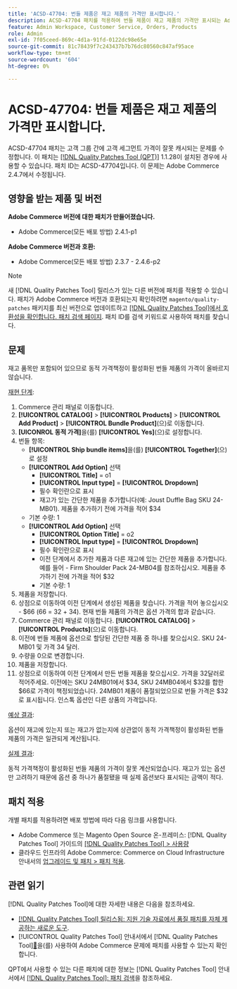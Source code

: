 ```yaml
---
title: 'ACSD-47704: 번들 제품은 재고 제품의 가격만 표시합니다.'
description: ACSD-47704 패치를 적용하여 번들 제품이 재고 제품의 가격만 표시되는 Adobe Commerce 문제를 해결합니다.
feature: Admin Workspace, Customer Service, Orders, Products
role: Admin
exl-id: 7f05ceed-869c-4d1a-91fd-0122dc98e65e
source-git-commit: 81c78439f7c243437b7b76dc80560c847af95ace
workflow-type: tm+mt
source-wordcount: '604'
ht-degree: 0%

---
```


# ACSD-47704: 번들 제품은 재고 제품의 가격만 표시합니다.

ACSD-47704 패치는 고객 그룹 간에 고객 세그먼트 가격이 잘못 캐시되는 문제를 수정합니다. 이 패치는 [[!DNL Quality Patches Tool (QPT)]](https://experienceleague.adobe.com/en/docs/commerce-knowledge-base/kb/announcements/commerce-announcements/magento-quality-patches-released-new-tool-to-self-serve-quality-patches) 1.1.28이 설치된 경우에 사용할 수 있습니다. 패치 ID는 ACSD-47704입니다. 이 문제는 Adobe Commerce 2.4.7에서 수정됩니다.

## 영향을 받는 제품 및 버전

**Adobe Commerce 버전에 대한 패치가 만들어졌습니다.**

* Adobe Commerce(모든 배포 방법) 2.4.1-p1

**Adobe Commerce 버전과 호환:**

* Adobe Commerce(모든 배포 방법) 2.3.7 - 2.4.6-p2

>[!NOTE]
>
>새 [!DNL Quality Patches Tool] 릴리스가 있는 다른 버전에 패치를 적용할 수 있습니다. 패치가 Adobe Commerce 버전과 호환되는지 확인하려면 `magento/quality-patches` 패키지를 최신 버전으로 업데이트하고 [[!DNL Quality Patches Tool]에서 호환성을 확인합니다. 패치 검색 페이지](https://experienceleague.adobe.com/tools/commerce-quality-patches/index.html). 패치 ID를 검색 키워드로 사용하여 패치를 찾습니다.

## 문제

재고 품목만 포함되어 있으므로 동적 가격책정이 활성화된 번들 제품의 가격이 올바르지 않습니다.

<u>재현 단계</u>:

1. Commerce 관리 패널로 이동합니다.
1. **[!UICONTROL CATALOG]** > **[!UICONTROL Products]** > **[!UICONTROL Add Product]** > **[!UICONTROL Bundle Product]**(으)로 이동합니다.
1. **[UICONROL 동적 가격]**&#x200B;을(를) **[!UICONTROL Yes]**(으)로 설정합니다.
1. 번들 항목:
   * **[!UICONTROL Ship bundle items]**&#x200B;을(를) **[!UICONTROL Together]**(으)로 설정
   * **[!UICONTROL Add Option]** 선택
      * **[!UICONTROL Title]** = o1
      * **[!UICONTROL Input type]** = **[!UICONTROL Dropdown]**
      * 필수 확인란으로 표시
      * 재고가 있는 간단한 제품을 추가합니다(예: Joust Duffle Bag SKU 24-MB01). 제품을 추가하기 전에 가격을 적어 $34
   * 기본 수량: 1
   * **[!UICONTROL Add Option]** 선택
      * **[!UICONTROL Option Title]** = o2
      * **[!UICONTROL Input type]** = **[!UICONTROL Dropdown]**
      * 필수 확인란으로 표시
      * 이전 단계에서 추가한 제품과 다른 재고에 있는 간단한 제품을 추가합니다. 예를 들어 - Firm Shoulder Pack 24-MB04를 참조하십시오. 제품을 추가하기 전에 가격을 적어 $32
      * 기본 수량: 1
1. 제품을 저장합니다.
1. 상점으로 이동하여 이전 단계에서 생성된 제품을 찾습니다. 가격을 적어 놓으십시오 - $66
(66 = 32 + 34).
현재 번들 제품의 가격은 옵션 가격의 합과 같습니다.
1. Commerce 관리 패널로 이동합니다. **[!UICONTROL CATALOG]** > **[!UICONTROL Products]**(으)로 이동합니다.
1. 이전에 번들 제품에 옵션으로 할당된 간단한 제품 중 하나를 찾으십시오.
SKU 24-MB01 및 가격 34 달러.
1. 수량을 0으로 변경합니다.
1. 제품을 저장합니다.
1. 상점으로 이동하여 이전 단계에서 만든 번들 제품을 찾으십시오. 가격을 32달러로 적어주세요. 이전에는 SKU 24MB01에서 $34, SKU 24MB04에서 $32를 합한 $66로 가격이 책정되었습니다. 24MB01 제품이 품절되었으므로 번들 가격은 $32로 표시됩니다. 인스톡 옵션인 다른 상품의 가격입니다.

<u>예상 결과</u>:

옵션이 재고에 있는지 또는 재고가 없는지에 상관없이 동적 가격책정이 활성화된 번들 제품의 가격은 일관되게 계산됩니다.

<u>실제 결과</u>:

동적 가격책정이 활성화된 번들 제품의 가격이 잘못 계산되었습니다. 재고가 있는 옵션만 고려하기 때문에 옵션 중 하나가 품절됐을 때 실제 옵션보다 표시되는 금액이 적다.

## 패치 적용

개별 패치를 적용하려면 배포 방법에 따라 다음 링크를 사용합니다.

* Adobe Commerce 또는 Magento Open Source 온-프레미스: [!DNL Quality Patches Tool] 가이드의 [[!DNL Quality Patches Tool] > 사용량](/help/tools/quality-patches-tool/usage.md)
* 클라우드 인프라의 Adobe Commerce: Commerce on Cloud Infrastructure 안내서의 [업그레이드 및 패치 > 패치 적용](https://experienceleague.adobe.com/docs/commerce-cloud-service/user-guide/develop/upgrade/apply-patches.html).

## 관련 읽기

[!DNL Quality Patches Tool]에 대한 자세한 내용은 다음을 참조하세요.

* [[!DNL Quality Patches Tool] 릴리스됨: 지원 기술 자료에서 품질 패치를 자체 제공하는 새로운 도구](https://experienceleague.adobe.com/en/docs/commerce-knowledge-base/kb/announcements/commerce-announcements/magento-quality-patches-released-new-tool-to-self-serve-quality-patches).
* [!UICONTROL Quality Patches Tool] 안내서에서  [!DNL Quality Patches Tool][&#128279;](/help/tools/quality-patches-tool/patches-available-in-qpt/check-patch-for-magento-issue-with-magento-quality-patches.md)을(를) 사용하여 Adobe Commerce 문제에 패치를 사용할 수 있는지 확인합니다.


QPT에서 사용할 수 있는 다른 패치에 대한 정보는 [!DNL Quality Patches Tool] 안내서에서 [[!DNL Quality Patches Tool]: 패치 검색](https://experienceleague.adobe.com/tools/commerce-quality-patches/index.html)을 참조하세요.
